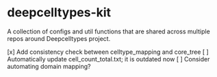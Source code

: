 # deepcelltypes-kit
A collection of configs and util functions that are shared across multiple repos around Deepcelltypes project.


[x] Add consistency check between celltype_mapping and core_tree
[ ] Automatically update cell_count_total.txt; it is outdated now
[ ] Consider automating domain mapping?
